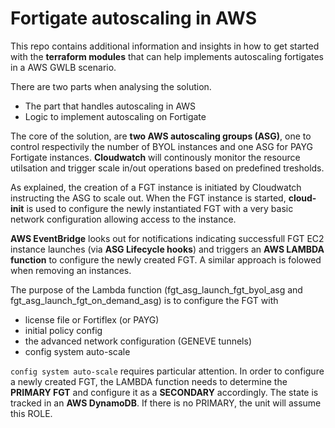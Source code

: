 # Fortigate autoscaling in AWS
This repo contains additional information and insights in how to get started with the **terraform modules** that can help implements autoscaling fortigates in a AWS GWLB scenario.

There are two parts when analysing the solution.
- The part that handles autoscaling in AWS
- Logic to implement autoscaling on Fortigate

  
The core of the solution, are **two AWS autoscaling groups (ASG)**, one to control respectivily the number of BYOL instances and one ASG for PAYG Fortigate instances.
**Cloudwatch** will continously monitor the resource utilsation and trigger scale in/out operations based on predefined tresholds.

As explained, the creation of a FGT instance is initiated by Cloudwatch instructing the ASG to scale out.
When the FGT instance is started, **cloud-init** is used to configure the newly instantiated FGT with a very basic network configuration allowing access to the instance.

**AWS EventBridge** looks out for notifications indicating successfull FGT EC2 instance launches (via **ASG Lifecycle hooks**) and triggers an **AWS LAMBDA function** to configure the newly created FGT.
A similar approach is folowed when removing an instances.

The purpose of the Lambda function (fgt_asg_launch_fgt_byol_asg and fgt_asg_launch_fgt_on_demand_asg) is to configure the FGT with
- license file or Fortiflex (or PAYG)
- initial policy config
- the advanced network configuration (GENEVE tunnels)
- config system auto-scale

`config system auto-scale` requires particular attention. In order to configure a newly created FGT, the LAMBDA function needs to determine the **PRIMARY FGT** and configure it as a **SECONDARY** accordingly. The state is tracked in an **AWS DynamoDB**. If there is no PRIMARY, the unit will assume this ROLE.






